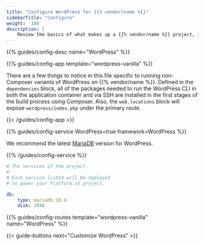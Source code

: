 ```yaml
---
title: "Configure WordPress for {{% vendor/name %}}"
sidebarTitle: "Configure"
weight: -100
description: |
    Review the basics of what makes up a {{% vendor/name %}} project, including its three principle configuration files and how to define them for WordPress.
---
```


{{% guides/config-desc name="WordPress" %}}

{{% guides/config-app template="wordpress-vanilla" %}}

There are a few things to notice in this file specific to running non-Composer variants of WordPress on {{% vendor/name %}}. Defined in the `dependencies` block, all of the packages needed to run the WordPress CLI in both the application container and via SSH are installed in the first stages of the build process using Composer. Also, the `web.locations` block will expose `wordpress/index.php` under the primary route.

{{< /guides/config-app >}}

{{% guides/config-service WordPress=true framework=WordPress %}}

We recommend the latest [MariaDB](../../../add-services/mysql/_index.md) version for WordPress.

{{% /guides/config-service %}}

```yaml
# The services of the project.
#
# Each service listed will be deployed
# to power your Platform.sh project.

db:
    type: mariadb:10.4
    disk: 2048
```

{{% guides/config-routes template="wordpress-vanilla" name="WordPress" %}}

{{< guide-buttons next="Customize WordPress" >}}
